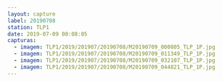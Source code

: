 ```yaml
---
layout: capture
label: 20190708
station: TLP1
date: 2019-07-09 00:08:05
capturas:
  - imagem: TLP1/2019/201907/20190708/M20190709_000805_TLP_1P.jpg
  - imagem: TLP1/2019/201907/20190708/M20190709_011349_TLP_1P.jpg
  - imagem: TLP1/2019/201907/20190708/M20190709_032107_TLP_1P.jpg
  - imagem: TLP1/2019/201907/20190708/M20190709_044821_TLP_1P.jpg
---
```

